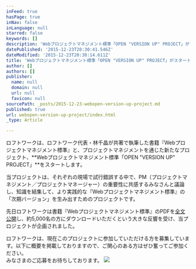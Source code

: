 ```yaml
---
inFeed: true
hasPage: true
inNav: false
inLanguage: null
starred: false
keywords: []
description: 'Webプロジェクトマネジメント標準「OPEN "VERSION UP" PROJECT」がスタートします。'
datePublished: '2015-12-23T20:30:41.546Z'
dateModified: '2015-12-23T20:30:14.611Z'
title: 'Webプロジェクトマネジメント標準「OPEN "VERSION UP" PROJECT」がスタート'
author: []
authors: []
publisher:
  name: null
  domain: null
  url: null
  favicon: null
sourcePath: _posts/2015-12-23-webopen-version-up-project.md
published: true
url: webopen-version-up-project/index.html
_type: Article

---
```

ロフトワークは、ロフトワーク代表・林千晶が共著で執筆した書籍『Webプロジェクトマネジメント標準』と、プロジェクトマネジメントを通じた新たなプロジェクト、**Webプロジェクトマネジメント標準「OPEN "VERSION UP" PROJECT」**をスタートします。

当プロジェクトは、それぞれの現場で試行錯誤する中で、PM（プロジェクトマネジメント／プロジェクトマネージャー）の重要性に共感するみなさんと議論し、知識を結集して、より実践的な『Webプロジェクトマネジメント標準』の「次期バージョン」を生み出すためのプロジェクトです。

先日ロフトワークは書籍『Webプロジェクトマネジメント標準』のPDFを[全文公開][0]し、約5,000名の方にダウンロードいただくという大きな反響を受け、当プロジェクトが企画されました。

ロフトワークは、現在このプロジェクトに参加していただける方を募集しています。以下に概要を掲載しておりますので、ご関心のある方はぜひ奮ってご参加ください。  
みなさまのご応募をお待ちしております。
![](https://the-grid-user-content.s3-us-west-2.amazonaws.com/d098983b-dd0b-4f06-b56a-95e6a0f0995a.jpg)

[0]: http://loftwork.jp/ideas/creativeprojectmanagement